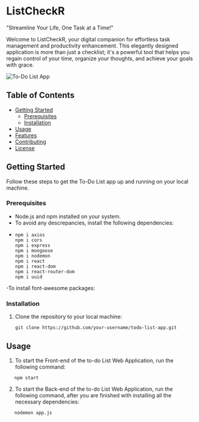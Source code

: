 # ListCheckR

"Streamline Your Life, One Task at a Time!"

Welcome to ListCheckR, your digital companion for effortless task management and productivity enhancement. This elegantly designed application is more than just a checklist; it's a powerful tool that helps you regain control of your time, organize your thoughts, and achieve your goals with grace.

![To-Do List App](app-screenshot.png)

## Table of Contents

- [Getting Started](#getting-started)
  - [Prerequisites](#prerequisites)
  - [Installation](#installation)
- [Usage](#usage)
- [Features](#features)
- [Contributing](#contributing)
- [License](#license)

## Getting Started

Follow these steps to get the To-Do List app up and running on your local machine.

### Prerequisites

- Node.js and npm installed on your system.
- To avoid any descrepancies, install the following dependencies:
- ```shell
  npm i axios
  npm i cors
  npm i express
  npm i mongoose
  npm i nodemon
  npm i react
  npm i react-dom
  npm i react-router-dom
  npm i uuid
  ```
-To install font-awesome packages:

### Installation

1. Clone the repository to your local machine:

   ```shell
   git clone https://github.com/your-username/todo-list-app.git

## Usage
1. To start the Front-end of the to-do List Web Application, run the following command:
```shell
   npm start
```

2. To start the Back-end of the to-do List Web Application, run the following command, after you are finished with installing all the necessary dependencies:
```shell
   nodemon app.js
```

